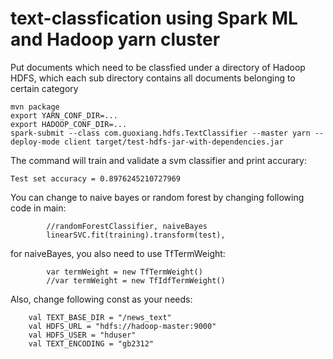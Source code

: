 # text-classfication using Spark ML and Hadoop yarn cluster

Put documents which need to be classfied under a directory of Hadoop HDFS, which each sub directory contains all documents belonging to certain category

```
mvn package
export YARN_CONF_DIR=...
export HADOOP_CONF_DIR=...
spark-submit --class com.guoxiang.hdfs.TextClassifier --master yarn --deploy-mode client target/test-hdfs-jar-with-dependencies.jar
```

The command will train and validate a svm classifier and print accurary:
```
Test set accuracy = 0.8976245210727969
```

You can change to naive bayes or random forest by changing following code in main:
```
        //randomForestClassifier, naiveBayes
        linearSVC.fit(training).transform(test),
```

for naiveBayes, you also need to use TfTermWeight:
```
        var termWeight = new TfTermWeight()
        //var termWeight = new TfIdfTermWeight()
```
Also, change following const as your needs:
```
    val TEXT_BASE_DIR = "/news_text"
    val HDFS_URL = "hdfs://hadoop-master:9000"
    val HDFS_USER = "hduser"
    val TEXT_ENCODING = "gb2312"
```
